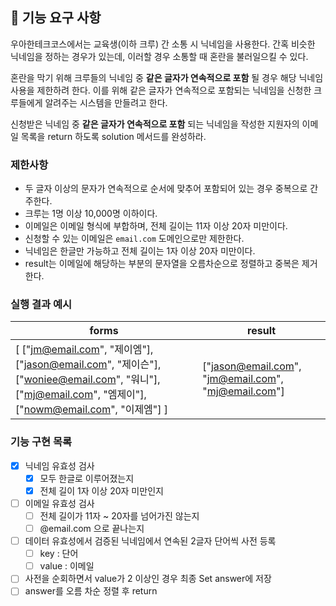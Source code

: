 ## 🚀 기능 요구 사항

우아한테크코스에서는 교육생(이하 크루) 간 소통 시 닉네임을 사용한다. 간혹 비슷한 닉네임을 정하는 경우가 있는데, 이러할 경우 소통할 때 혼란을 불러일으킬 수 있다.

혼란을 막기 위해 크루들의 닉네임 중 **같은 글자가 연속적으로 포함** 될 경우 해당 닉네임 사용을 제한하려 한다. 이를 위해 같은 글자가 연속적으로 포함되는 닉네임을 신청한 크루들에게 알려주는 시스템을 만들려고 한다.


신청받은 닉네임 중 **같은 글자가 연속적으로 포함** 되는 닉네임을 작성한 지원자의 이메일 목록을 return 하도록 solution 메서드를 완성하라.

### 제한사항

- 두 글자 이상의 문자가 연속적으로 순서에 맞추어 포함되어 있는 경우 중복으로 간주한다.
- 크루는 1명 이상 10,000명 이하이다.
- 이메일은 이메일 형식에 부합하며, 전체 길이는 11자 이상 20자 미만이다.
- 신청할 수 있는 이메일은 `email.com` 도메인으로만 제한한다.
- 닉네임은 한글만 가능하고 전체 길이는 1자 이상 20자 미만이다.
- result는 이메일에 해당하는 부분의 문자열을 오름차순으로 정렬하고 중복은 제거한다.

### 실행 결과 예시

| forms | result |
| --- | --- |
| [ ["jm@email.com", "제이엠"], ["jason@email.com", "제이슨"], ["woniee@email.com", "워니"], ["mj@email.com", "엠제이"], ["nowm@email.com", "이제엠"] ] | ["jason@email.com", "jm@email.com", "mj@email.com"] |


### 기능 구현 목록
- [x]  닉네임 유효성 검사
    - [x]  모두 한글로 이루어졌는지
    - [x]  전체 길이 1자 이상 20자 미만인지
- [ ]  이메일 유효성 검사
    - [ ]  전체 길이가 11자 ~ 20자를 넘어가진 않는지
    - [ ]  @email.com 으로 끝나는지
- [ ]  데이터 유효성에서 검증된 닉네임에서 연속된 2글자 단어씩 사전 등록
    - [ ]  key : 단어
    - [ ]  value : 이메일
- [ ]  사전을 순회하면서 value가 2 이상인 경우 최종 Set<String> answer에 저장
- [ ]  answer를 오름 차순 정렬 후 return